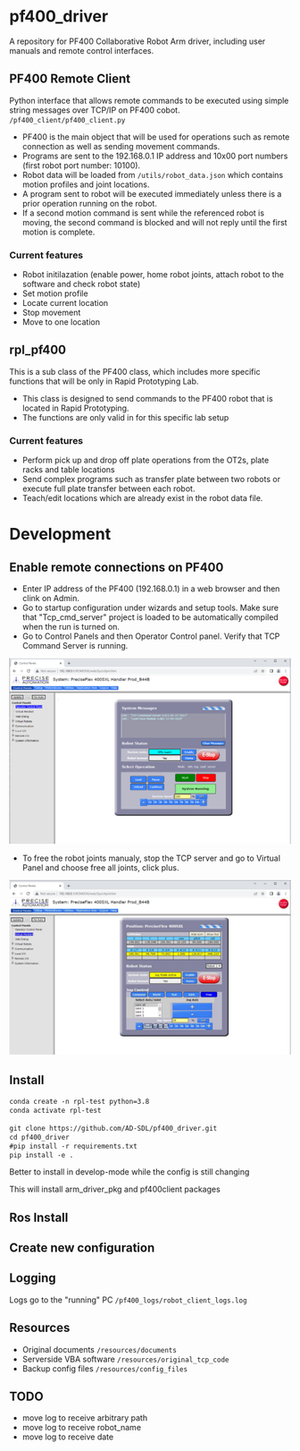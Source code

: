 
# pf400_driver
A repository for PF400 Collaborative Robot Arm driver, including user manuals and remote control interfaces.
## PF400 Remote Client
    
Python interface that allows remote commands to be executed using simple string messages over TCP/IP on PF400 cobot.  `/pf400_client/pf400_client.py`

- PF400 is the main object that will be used for operations such as remote connection as well as sending movement commands.
- Programs are sent to the 192.168.0.1 IP address and 10x00 port numbers (first robot port number: 10100). 
- Robot data will be loaded from `/utils/robot_data.json` which contains motion profiles and joint locations.
- A program sent to robot will be executed immediately unless there is a prior operation running on the robot. 
- If a second motion command is sent while the referenced robot is moving, the second command is blocked and will not reply until the first motion is complete.

### Current features
* Robot initilazation (enable power, home robot joints, attach robot to the software and check robot state)
* Set motion profile
* Locate current location
* Stop movement
* Move to one location

## rpl_pf400 

This is a sub class of the PF400 class, which includes more specific functions that will be only in Rapid Prototyping Lab.

- This class is designed to send commands to the PF400 robot that is located in Rapid Prototyping.
- The functions are only valid in for this specific lab setup
### Current features

* Perform pick up and drop off plate operations from the OT2s, plate racks and table locations 
* Send complex programs such as transfer plate between two robots or execute full plate transfer between each robot.
* Teach/edit locations which are already exist in the robot data file. 


# Development
## Enable remote connections on PF400
- Enter IP address of the PF400 (192.168.0.1) in a web browser and then clink on Admin.
- Go to startup configuration under wizards and setup tools. Make sure that "Tcp_cmd_server" project is loaded to be automatically compiled when the run is turned on.
- Go to Control Panels and then Operator Control panel. Verify that TCP Command Server is running. 

![Control Panel TCP Server](https://github.com/AD-SDL/PF400_cobot/blob/master/resources/diagrams-figures/control-panel.png)

- To free the robot joints manualy, stop the TCP server and go to Virtual Panel and choose free all joints, click plus.

![Free Joints](https://github.com/AD-SDL/PF400_cobot/blob/master/resources/diagrams-figures/free-joint-mode.png)

## Install

    conda create -n rpl-test python=3.8
    conda activate rpl-test

    git clone https://github.com/AD-SDL/pf400_driver.git
    cd pf400_driver
    #pip install -r requirements.txt
    pip install -e . 

Better to install in develop-mode while the config is still changing

This will install arm_driver_pkg and pf400client packages

## Ros Install

## Create new configuration

## Logging

Logs go to the "running" PC `/pf400_logs/robot_client_logs.log`

## Resources

* Original documents `/resources/documents`
* Serverside VBA software `/resources/original_tcp_code`
* Backup config files `/resources/config_files`

## TODO

* move log to receive arbitrary path
* move log to receive robot_name
* move log to receive date
